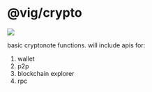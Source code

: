 @vig/crypto
=====================

[![](https://travis-ci.org/vigcoin/crypto.svg?branch=master)](https://travis-ci.org/vigcoin/crypto)


basic cryptonote functions.
will include apis for:

1. wallet
2. p2p
3. blockchain explorer
4. rpc